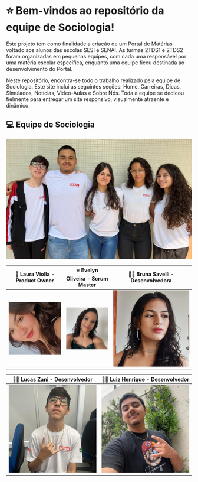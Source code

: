 # ⭐ Bem-vindos ao repositório da equipe de Sociologia!

Este projeto tem como finalidade a criação de um Portal de Matérias voltado aos alunos das escolas SESI e SENAI. As turmas 2TDS1 e 2TDS2 foram organizadas em pequenas equipes, com cada uma responsável por uma matéria escolar específica, enquanto uma equipe ficou destinada ao desenvolvimento do Portal.

Neste repositório, encontra-se todo o trabalho realizado pela equipe de Sociologia. Este site inclui as seguintes seções: Home, Carreiras, Dicas, Simulados, Notícias, Video-Aulas e Sobre Nós. Toda a equipe se dedicou fielmente para entregar um site responsivo, visualmente atraente e dinâmico.

## 💻 Equipe de Sociologia

![Equipe de Sociologia](./img-readme/equipe-de-sociologia.jpeg)

| 🌟 Laura Violla - Product Owner | ⭐ Evelyn Oliveira - Scrum Master | 👩‍💻 Bruna Savelli - Desenvolvedora  |
|--------------------------------|-------------------------------|-----------------|
| ![Foto: Laura Product Owner](./img-readme/Laura.jpeg) | ![Foto: Evelyn Scrum Master](./img-readme/Evelyn.jpeg) | ![Foto: Bruna Desenvolvedora](./img-readme/Bruna.jpeg) |

| 👨‍💻 Lucas Zani - Desenvolvedor | 👨‍💻 Luiz Henrique - Desenvolvedor  |
|-----------------|-------------------|
| ![Foto: Lucas Desenvolvedor](./img-readme/Lucas.jpeg) | ![Foto: Luiz Desenvolvedor](./img-readme/Luiz.jpeg) |